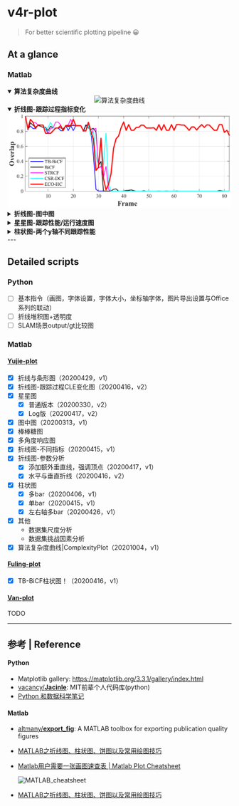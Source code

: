 # v4r-plot

> For better scientific plotting pipeline 😀

## At a glance

### Matlab

<details open>   <summary><b>算法复杂度曲线</b></summary> <div align="center"> <img src="https://raw.githubusercontent.com/hibetterheyj/v4r-plot/master/Yujie-plot/%E7%AE%97%E6%B3%95%E5%A4%8D%E6%9D%82%E5%BA%A6%E6%9B%B2%E7%BA%BF/complexityPlot.png" alt="算法复杂度曲线"> </div> </details>
<details open>   <summary><b>折线图-跟踪过程指标变化</b></summary> <div align="center"> <img src="https://raw.githubusercontent.com/hibetterheyj/v4r-matlab-plot/master/Yujie-plot/%E6%8A%98%E7%BA%BF%E5%9B%BE-%E8%B7%9F%E8%B8%AA%E8%BF%87%E7%A8%8BCLE%E5%8F%98%E5%8C%96%E5%9B%BE/S0601_Overlap.png" alt="折线图-跟踪过程指标变化"> </div> </details>
<details>   <summary><b>折线图-图中图</b></summary>   <div align="center"> <img src="https://raw.githubusercontent.com/hibetterheyj/v4r-matlab-plot/master/Yujie-plot/%E5%9B%BE%E4%B8%AD%E5%9B%BE/ReCF_succ_gH.png" alt="折线图-图中图"> </div> </details>
<details>   <summary><b>星星图-跟踪性能/运行速度图</b></summary>   <div align="center"> <img src="https://raw.githubusercontent.com/hibetterheyj/v4r-matlab-plot/master/Yujie-plot/%E6%98%9F%E6%98%9F%E5%9B%BE/TB_BiCF_prec_log_star.png" alt="星星图-跟踪性能/运行速度图"> </div> </details>
<details>   <summary><b>柱状图-两个y轴不同跟踪性能</b></summary>   <div align="center"> <img src="https://raw.githubusercontent.com/hibetterheyj/v4r-matlab-plot/master/Yujie-plot/%E6%9F%B1%E7%8A%B6%E5%9B%BE-%E5%A4%9A%E6%95%B0%E6%8D%AE%E9%9B%86(or%E6%B6%88%E8%9E%8D%E5%AE%9E%E9%AA%8C)%E5%88%86%E6%9E%90/yyaxis_bar_plot.png" alt="柱状图-两个y轴不同跟踪性能"> </div> </details>
---

## Detailed scripts

### Python

- [ ] 基本指令（画图，字体设置，字体大小，坐标轴字体，图片导出设置与Office系列的联动）
- [ ] 折线堆积图+透明度
- [ ] SLAM场景output/gt比较图

### Matlab

#### [Yujie-plot](https://github.com/hibetterheyj/v4r-matlab-plot/tree/master/Yujie-plot)

- [x] 折线与条形图（20200429，v1）
- [x] 折线图-跟踪过程CLE变化图（20200416，v2）
- [x] 星星图
  - [x] 普通版本（20200330，v2）
  - [x] Log版（20200417，v2）
- [x] 图中图（20200313，v1）
- [x] 棒棒糖图
- [x] 多角度响应图
- [x] 折线图-不同指标（20200415，v1）
- [x] 折线图-参数分析
  - [x] 添加额外垂直线，强调顶点（20200417，v1）
  - [x] 水平与垂直折线（20200416，v2）
- [x] 柱状图
  - [x] 多bar（20200406，v1）
  - [x] 单bar（20200415，v1）
  - [x] 左右轴多bar（20200426，v1）
- [x] 其他
  - 数据集尺度分析
  - 数据集挑战因素分析
- [x] 算法复杂度曲线|ComplexityPlot（20201004，v1）

#### [Fuling-plot](https://github.com/hibetterheyj/v4r-matlab-plot/tree/master/Fuling-plot)

- [x] TB-BiCF柱状图！（20200416，v1）

#### [Van-plot](https://github.com/hibetterheyj/v4r-matlab-plot/tree/master/Van-plot)

TODO

---

## 参考 | Reference

#### Python

- Matplotlib gallery: https://matplotlib.org/3.3.1/gallery/index.html
- [vacancy/**Jacinle**](https://github.com/vacancy/Jacinle): MIT前辈个人代码库(python)
- [Python 和数据科学笔记](https://website2.readthedocs.io/index.html)

#### Matlab

- [altmany/**export_fig**](https://github.com/altmany/export_fig): A MATLAB toolbox for exporting publication quality figures

- [MATLAB之折线图、柱状图、饼图以及常用绘图技巧](https://www.cnblogs.com/HZL2017/p/6880613.html)

- [Matlab用户需要一张画图速查表 | Matlab Plot Cheatsheet](https://zhuanlan.zhihu.com/p/112229373)

  ![MATLAB_cheatsheet](http://home.ustc.edu.cn/~pjer1316/img/cheatsheet_huge.png)
- [MATLAB之折线图、柱状图、饼图以及常用绘图技巧](https://www.cnblogs.com/HZL2017/p/6880613.html)